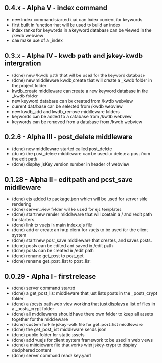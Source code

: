 ## 0.4.x - Alpha V - index command
  * new index command started that can index content for keywords
  * first built in function that will be used to build an index
  * index ranks for keywords in a keyword database can be viewed in the /kwdb webview
  * can make use of a _index

## 0.3.x - Alpha IV - kwdb path and jskey-kwdb intergration
  * (done) new /kwdb path that will be used for the keyword database
  * (done) new middleware kwdb_create that will create a _kwdb folder in the project folder
  * kwdb_create middleware can create a new keyword database in the _kwdb folder
  * new keyword database can be created from /kwdb webview
  * current database can be selected from /kwdb webview
  * new kwdb_add and kwdb_remove middleware folders
  * keywords can be added to a database from /kwdb webview
  * keywords can be removed from a database from /kwdb webview

## 0.2.6 - Alpha III - post_delete middleware
  * (done) new middleware started called post_delete
  * (done) the post_delete middleware can be used to delete a post from the edit path
  * (done) display jsKey version number in header of webview

## 0.1.28 - Alpha II - edit path and post_save middleware
  * (done) ejs added to package.json which will be used for server side rendering
  * (done) server_view folder wil be used for ejs templates
  * (done) start new render middleware that will contain a / and /edit path for starters.
  * (done) link to vuejs in main index.ejs file
  * (done) add or create an http client for vuejs to be used for the client system
  * (done) start new post_save middleware that creates, and saves posts.
  * (done) posts can be edited and saved in /edit path
  * (done) posts can be created in /edit path
  * (done) rename get_post to post_get
  * (done) rename get_post_list to post_list
  
## 0.0.29 - Alpha I - first release
  * (done) server command started
  * (done) a get_post_list middleware that just lists posts in the _posts_crypt folder
  * (done) a /posts path web view working that just displays a list of files in a _posts_crypt folder
  * (done) all middlewares should have there own folder to keep all assets together for the middleware
  * (done) custom forFile jskey-walk file for get_post_list middleware
  * (done) the get_post_list middleware sends json
  * (done) public folder for static assets
  * (done) add vuejs for client system framework to be used in web views
  * (done) a middleware file that works with jskey-crypt to display deciphered content
  * (done) server command reads key.yaml

